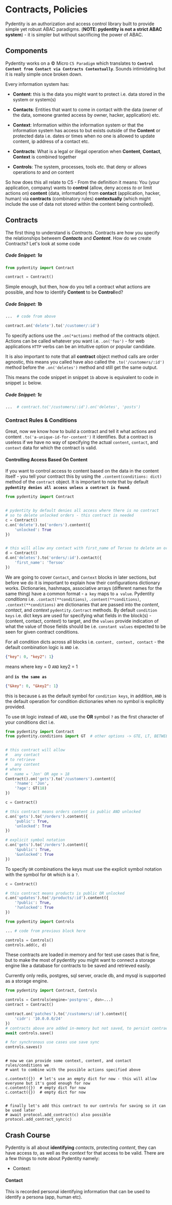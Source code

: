 # Contracts, Policies
Pydentity is an authorization and access control library built to provide simple yet robust ABAC paradigms. (**NOTE: pydentity is not a strict ABAC system**) - it is simpler but without
sacrificing the power of ABAC.


## Components
Pydentity works on a &copy; Micro `C5 Paradigm` which translates to **`Control Content from Contact via Contracts Contextually`**. Sounds intimidating but it is really simple once broken down.


Every information system has:

- **Content**: this is the data you might want to protect i.e. data stored in the system or system(s)

- **Contacts**: Entities that want to come in contact with the data (owner of the data, someone granted access by owner, hacker, application) etc.

- **Context**: Information within the information system or that the information system has access to but exists outside of the **Content** or
protected data i.e. dates or times when no one is allowed to update content, ip address of a contact etc.

- **Contracts**: What is a legal or illegal operation when **Content**, **Contact**, **Context** is combined together

- **Controls**: The system, processes, tools etc. that deny or allows operations _to_ and _on_ content

So how does this all relate to C5 - From the definition it means:
You (your application, company) wants to **control** (allow, deny access _to_ or limit actions _on_) **content** (data, information) from **contact** (application, hacker, human)
via **contracts** (combinatory rules) **contextually** (which might include the use of data not stored within the content being controlled).


## Contracts
The first thing to understand is _Contracts_. Contracts are how you specify the relationships betweem **_Contacts_** and **_Content_**. How do we create Contracts? Let's look at some code

##### Code Snippet: 1a
```py
from pydentity import Contract

contract = Contract()
```


Simple enough, but then, how do you tell a contract what actions are possible, and how to identify **Content** to be **Control**led?

##### Code Snippet: 1b
```py
...  # code from above

contract.on('delete').to('/customer/:id')
```
To specify actions use the `.on(*actions)` method of the contracts object. Actions can be called whatever you want i.e. `.on('foo')` - for web applications `HTTP` verbs
can be an intuitive option or popular candidate.

It is also important to note that all **contract** object method calls are order agnostic, this means you called have also called the `.to('/customers/:id')` method before
the `.on('deletes')` method and still get the same output.

This means the code snippet in snippet `1b` above is equivalent to code in snippet `1c` below.

##### Code Snippet: 1c
```py
...  # contract.to('/customers/:id').on('deletes', 'posts')
```

### Contract Rules &amp; Conditions
Great, now we know how to build a contract and tell it what actions and content `.to('a-unique-id-for-content')` it identifies. But a contract is useless if we have no way of specifying the
actual `content`, `contact`, and `context` data for which the contract is valid.


#### Controlling Access Based On Content
If you want to control access to content based on the data in the content itself - you tell your contract this by using the `.content(conditions: dict)` method
of the `contract` object. It is important to note that by default **`pydentity denies all access unless a contract is found`**.

```py
from pydentity import Contract


# pydentity by default denies all access where there is no contract
# so to delete unlocked orders - this contract is needed
c = Contract()
c.on('delete').to('orders').content({
    'unlocked': True
})


# this will allow any contact with first_name of Tersoo to delete an order
d = Contract()
d.on('deletes').to('orders/:id').contact({
    'first_name': 'Tersoo'
})
```
We are going to cover `Contact`, and `Context` blocks in later sections, but before we do it is important to explain how their configurations dictionary works. Dictionaries, hashmaps,
associative arrays (different names for the same thing) have a common format - `a key` maps to `a value`.
Pydentity *conditions* i.e. `.contact(**conditions)`, `.content(**conditions)`, `.context(**conditions)` are dictionaries that are passed into the *content*, *contact*, and *context* `pydentity.Contract`
methods. By default `condition keys` i.e. dict keys are used for specifying what fields in the block(s) - (content, contact, context) to target, and the `values` provide indication of what the value of those fields
should be i.e. `constant values` expected to be seen for given contract conditions.

For all condition dicts across all blocks i.e. `content, context, contact` - the default
combination logic is `AND` i.e.

```json
{"key": 0, "key2": 1}
```

means where key = 0 `AND` key2 = 1

and **`is the same as`**

```json
{"&key": 0, "&key2": 1}
```

this is because `&` as the default symbol for `condition keys`, in addition, `AND` is the default operation for condition dictionaries when no symbol is explicitly provided.

To use `OR` logic instead of `AND`, use the **OR** symbol `?` as the first character of your conditions dict i.e.

```py
from pydentity import Contract
from pydentity.conditions import GT  # other options -> GTE, LT, BETWEEN, IN, NIN etc


# this contract will allow
#   any contact
# to retrieve
#   any content
# where
#   name = 'Jon' OR age > 18
Contract().on('gets').to('/customers').content({
    '?name': 'Jon',
    '?age': GT(18)
})
```

```py
c = Contract()

# this contract means orders content is public AND unlocked
c.on('gets').to('/orders').content({
    'public': True,
    'unlocked': True
})

# explicit symbol notation
c.on('gets').to('/orders').content({
    '&public': True,
    '&unlocked': True
})
```
To specify `OR` combinations the keys must use the explicit symbol notation with the symbol for `OR` which is a `?`.

```py
c = Contract()

# this contract means products is public OR unlocked
c.on('updates').to('/products/:id').content({
    '?public': True,
    '?unlocked': True
})
```

```py
from pydentity import Controls

... # code from previous block here

controls = Controls()
controls.add(c, d)
```
These contracts are loaded in memory and for test use cases that is fine, but to make the most of pydentity you might want to connect a storage engine
like a database for contracts to be saved and retrieved easily.

Currently only redis, postgres, sql server, oracle db, and mysql is supported as a storage engine.

```py
from pydentity import Contract, Controls

controls = Controls(engine='postgres', dsn=...)
contract = Contract()

contract.on('patches').to('/customers/:id').context({
    'cidr': '10.0.0.0/24'
})
# contracts above are added in-memory but not saved, to persist contracts?
await controls.save()

# for synchronous use cases use save sync
controls.saves()
```

```

# now we can provide some context, content, and contact rules/conditions we
# want to combine with the possible actions specified above

c.context({})  # let's use an empty dict for now - this will allow everyone but it's good enough for now
c.content({})  # empty dict for now
c.contact({})  # empty dict for now


# finally let's add this contract to our controls for saving so it can be used later
# await protocol.add_contract(c) also possible
protocol.add_contract_sync(c)
```


## Crash Course
Pydentity is all about **identifying** _contacts_, protecting _content_, they can have access _to_, as well as the _context_ for that access to be valid. There are a few things to note about Pydentity namely:

- Context: 


#### Contact
This is recorded personal identifying information that can be used to identify a persona (app, human etc).
